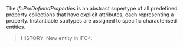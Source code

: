 ﻿The _IfcPreDefinedProperties_ is an abstract supertype of all predefined property collections that have explicit attributes, each representing a property. Instantiable subtypes are assigned to specific characterised entities.

> HISTORY&nbsp; New entity in IFC4.